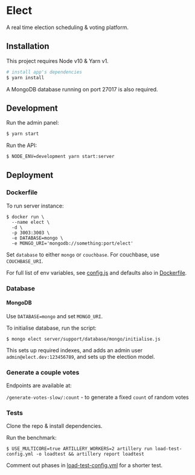# Elect

A real time election scheduling & voting platform.

## Installation

This project requires Node v10 & Yarn v1.

``` bash
# install app's dependencies
$ yarn install
```

A MongoDB database running on port 27017 is also required.

## Development

Run the admin panel:

```bash
$ yarn start
```

Run the API:

```bash
$ NODE_ENV=development yarn start:server
```

## Deployment

### Dockerfile

To run server instance:

```
$ docker run \
  --name elect \
  -d \
  -p 3003:3003 \
  -e DATABASE=mongo \
  -e MONGO_URI='mongodb://something:port/elect'
```

Set `database` to either `mongo` or `couchbase`. For couchbase, use `COUCHBASE_URI`.

For full list of env variables, see [config.js](server/config.js) and defaults also in [Dockerfile](./Dockerfile).

### Database

#### MongoDB

Use `DATABASE=mongo` and set `MONGO_URI`.

To initialise database, run the script:

```
$ mongo elect server/support/database/mongo/initialise.js
```

This sets up required indexes, and adds an admin user `admin@elect.dev:123456789`, and sets up the election model.

### Generate a couple votes

Endpoints are available at:

`/generate-votes-slow/:count` - to generate a fixed `count` of random votes

### Tests

Clone the repo & install dependencies.

Run the benchmark:
```
$ USE_MULTICORE=true ARTILLERY_WORKERS=2 artillery run load-test-config.yml -o loadtest && artillery report loadtest
```


Comment out phases in [load-test-config.yml](./load-test-config.yml) for a shorter test.
